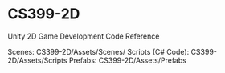 # CS399-2D
Unity 2D Game Development Code Reference

Scenes: CS399-2D/Assets/Scenes/
Scripts (C# Code): CS399-2D/Assets/Scripts
Prefabs: CS399-2D/Assets/Prefabs
